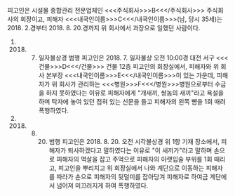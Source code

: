 피고인은 시설물 종합관리 전문업체인 <<<주식회사>>>B<<</주식회사>>> 주식회사의 회장이고, 피해자 <<<내국인이름>>>C<<</내국인이름>>>(남, 당시 35세)는 2018. 2.경부터 2018. 8. 20.경까지 위 회사에서 과장으로 일했던 사람이다.
1. 2018. 7. 일자불상경 범행
피고인은 2018. 7. 일자불상 오전 10:00경 대전 서구 <<<건물>>>D<<</건물>>> 건물 12층 피고인의 회장실에서, 피해자와 위 회사 본부장 <<<내국인이름>>>E<<</내국인이름>>>이 있는 가운데, 피해자가 위 회사가 관리하는 <<<병원>>>F<<</병원>>>병원으로부터 수금을 하지 못하였다는 이유로 피해자에게 "개새끼, 쌍놈의 새끼"라고 욕설을 하며 탁자에 놓여 있던 접혀 있는 신문을 들고 피해자의 왼쪽 뺨을 1회 때려 폭행하였다.
2. 2018. 8. 20. 범행
피고인은 2018. 8. 20. 오전 시각불상경 위 1항 기재 장소에서, 피해자가 퇴사하겠다고 말하였다는 이유로 "이 새끼가"라고 말하며 손으로 피해자의 멱살을 잡고 주먹으로 피해자의 아랫입술 부위를 1회 때리고, 피고인을 뿌리치고 위 회장실에서 나와 계단으로 이동하는 피해자를 따라가 손으로 피해자의 뒷덜미를 잡아당겨 피해자로 하여금 계단에서 넘어져 미끄러지게 하여 폭행하였다.